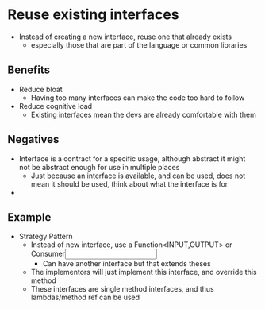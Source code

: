 # Reuse existing interfaces 

- Instead of creating a new interface, reuse one that already exists
  - especially those that are part of the language or common libraries 

## Benefits

- Reduce bloat
  - Having too many interfaces can make the code too hard to follow 
- Reduce cognitive load 
  - Existing interfaces mean the devs are already comfortable with them  

## Negatives 

- Interface is a contract for a specific usage, although abstract it might not be abstract enough for use in multiple places 
  - Just because an interface is available, and can be used, does not mean it should be used, think about what the interface is for 
- 

## Example 

- Strategy Pattern
  - Instead of new interface, use a Function<INPUT,OUTPUT> or Consumer<INPUT> 
    - Can have another interface but that extends theses
  - The implementors will just implement this interface, and override this method 
  - These interfaces are single method interfaces, and thus lambdas/method ref can be used